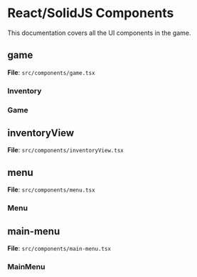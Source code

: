 # React/SolidJS Components

This documentation covers all the UI components in the game.


## game

**File**: `src/components/game.tsx`

### Inventory

### Game


## inventoryView

**File**: `src/components/inventoryView.tsx`


## menu

**File**: `src/components/menu.tsx`

### Menu


## main-menu

**File**: `src/components/main-menu.tsx`

### MainMenu

